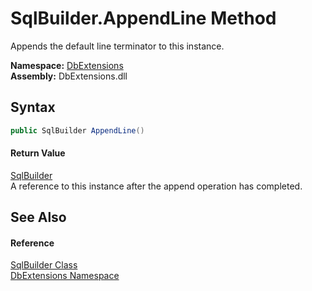 SqlBuilder.AppendLine Method
============================
Appends the default line terminator to this instance.
  
**Namespace:** [DbExtensions][1]  
**Assembly:** DbExtensions.dll

Syntax
------

```csharp
public SqlBuilder AppendLine()
```

#### Return Value
[SqlBuilder][2]  
A reference to this instance after the append operation has completed.

See Also
--------

#### Reference
[SqlBuilder Class][2]  
[DbExtensions Namespace][1]  

[1]: ../README.md
[2]: README.md